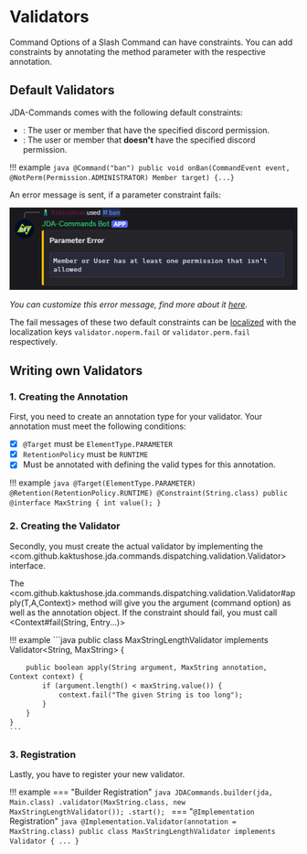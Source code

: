 # Validators
Command Options of a Slash Command can have constraints. You can add constraints by annotating the method parameter
with the respective annotation. 

## Default Validators
JDA-Commands comes with the following default constraints:

- <Perm>:
  The user or member that have the specified discord permission.
- <NotPerm>:
  The user or member that **doesn't** have the specified discord permission.

!!! example
    ```java
    @Command("ban")
    public void onBan(CommandEvent event, @NotPerm(Permission.ADMINISTRATOR) Member target) {...}
    ```

An error message is sent, if a parameter constraint fails:

![Validator Error Message](../assets/validator.png)

_You can customize this error message, find more about it [here](../misc/error-handling.md#error-messages)._

The fail messages of these two default constraints can be [localized](../message/localization.md) with the localization keys 
`validator.noperm.fail` or `validator.perm.fail` respectively. 

## Writing own Validators

### 1. Creating the Annotation
First, you need to create an annotation type for your validator. Your annotation must meet the following conditions:

- [x] `@Target` must be `ElementType.PARAMETER`
- [x] `RetentionPolicy` must be `RUNTIME`
- [x] Must be annotated with <Constraint>
defining the valid types for this annotation. 

!!! example
    ```java
    @Target(ElementType.PARAMETER)
    @Retention(RetentionPolicy.RUNTIME)
    @Constraint(String.class)
    public @interface MaxString {
        int value();
    }
    ```

### 2. Creating the Validator
Secondly, you must create the actual validator by implementing the <com.github.kaktushose.jda.commands.dispatching.validation.Validator>
interface. 

The <com.github.kaktushose.jda.commands.dispatching.validation.Validator#apply(T,A,Context)> method will give you the argument (command option) as well as the annotation object. 
If the constraint should fail, you must call <Context#fail(String, Entry...)>

!!! example
    ```java
    public class MaxStringLengthValidator implements Validator<String, MaxString> {
        
        public boolean apply(String argument, MaxString annotation, Context context) {
            if (argument.length() < maxString.value()) {
                context.fail("The given String is too long");
            }
        }
    }
    ```

### 3. Registration
Lastly, you have to register your new validator.

!!! example
    === "Builder Registration"
        ```java
        JDACommands.builder(jda, Main.class)
            .validator(MaxString.class, new MaxStringLengthValidator());
            .start();
        ```
    === "`@Implementation` Registration"
        ```java
        @Implementation.Validator(annotation = MaxString.class)
        public class MaxStringLengthValidator implements Validator {
            ...
        }
        ```
